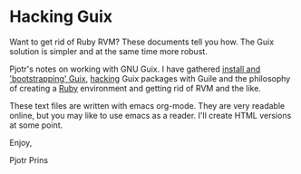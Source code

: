 # Hacking Guix

Want to get rid of Ruby RVM? These documents tell you how. The Guix
solution is simpler and at the same time more robust.

Pjotr's notes on working with GNU Guix. I have gathered [install and 'bootstrapping'
Guix](https://github.com/pjotrp/guix-notes/blob/master/INSTALL), [hacking](https://github.com/pjotrp/guix-notes/blob/master/HACKING) Guix packages with Guile and the philosophy of creating
a [Ruby](https://github.com/pjotrp/guix-notes/blob/master/RUBY) environment and getting rid of RVM and the like.

These text files are written with emacs org-mode. They are very
readable online, but you may like to use emacs as a reader. I'll
create HTML versions at some point.

Enjoy,

Pjotr Prins
